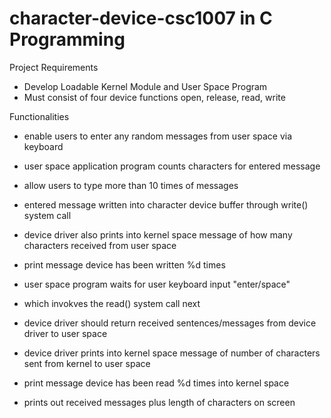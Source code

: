 # character-device-csc1007 in C Programming
Project Requirements
- Develop Loadable Kernel Module and User Space Program
- Must consist of four device functions open, release, read, write

Functionalities
- enable users to enter any random messages from user space via keyboard
- user space application program counts characters for entered message
- allow users to type more than 10 times of messages

- entered message written into character device buffer through write() system call
- device driver also prints into kernel space message of how many characters received from user space
- print message device has been written %d times

- user space program waits for user keyboard input "enter/space"
- which invokves the read() system call next
- device driver should return received sentences/messages from device driver to user space
- device driver prints into kernel space message of number of characters sent from kernel to user space
- print message device has been read %d times into kernel space
- prints out received messages plus length of characters on screen
